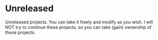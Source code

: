 # Unreleased
Unreleased projects. You can take it freely and modify as you wish.
I will NOT try to continue these projects, so you can take (gain) ownership of these projects.
